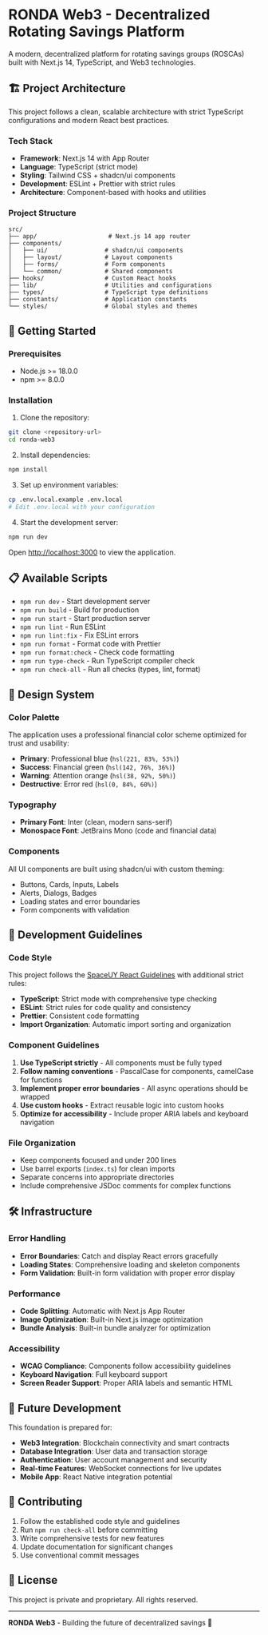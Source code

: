 # RONDA Web3 - Decentralized Rotating Savings Platform

A modern, decentralized platform for rotating savings groups (ROSCAs) built with Next.js 14, TypeScript, and Web3 technologies.

## 🏗️ Project Architecture

This project follows a clean, scalable architecture with strict TypeScript configurations and modern React best practices.

### Tech Stack

- **Framework**: Next.js 14 with App Router
- **Language**: TypeScript (strict mode)
- **Styling**: Tailwind CSS + shadcn/ui components
- **Development**: ESLint + Prettier with strict rules
- **Architecture**: Component-based with hooks and utilities

### Project Structure

```
src/
├── app/                    # Next.js 14 app router
├── components/
│   ├── ui/                # shadcn/ui components
│   ├── layout/            # Layout components
│   ├── forms/             # Form components
│   └── common/            # Shared components
├── hooks/                 # Custom React hooks
├── lib/                   # Utilities and configurations
├── types/                 # TypeScript type definitions
├── constants/             # Application constants
└── styles/                # Global styles and themes
```

## 🚀 Getting Started

### Prerequisites

- Node.js >= 18.0.0
- npm >= 8.0.0

### Installation

1. Clone the repository:
```bash
git clone <repository-url>
cd ronda-web3
```

2. Install dependencies:
```bash
npm install
```

3. Set up environment variables:
```bash
cp .env.local.example .env.local
# Edit .env.local with your configuration
```

4. Start the development server:
```bash
npm run dev
```

Open [http://localhost:3000](http://localhost:3000) to view the application.

## 📋 Available Scripts

- `npm run dev` - Start development server
- `npm run build` - Build for production
- `npm run start` - Start production server
- `npm run lint` - Run ESLint
- `npm run lint:fix` - Fix ESLint errors
- `npm run format` - Format code with Prettier
- `npm run format:check` - Check code formatting
- `npm run type-check` - Run TypeScript compiler check
- `npm run check-all` - Run all checks (types, lint, format)

## 🎨 Design System

### Color Palette

The application uses a professional financial color scheme optimized for trust and usability:

- **Primary**: Professional blue (`hsl(221, 83%, 53%)`)
- **Success**: Financial green (`hsl(142, 76%, 36%)`)
- **Warning**: Attention orange (`hsl(38, 92%, 50%)`)
- **Destructive**: Error red (`hsl(0, 84%, 60%)`)

### Typography

- **Primary Font**: Inter (clean, modern sans-serif)
- **Monospace Font**: JetBrains Mono (code and financial data)

### Components

All UI components are built using shadcn/ui with custom theming:

- Buttons, Cards, Inputs, Labels
- Alerts, Dialogs, Badges
- Loading states and error boundaries
- Form components with validation

## 🔧 Development Guidelines

### Code Style

This project follows the [SpaceUY React Guidelines](https://spaceuy.github.io/react-guidelines/) with additional strict rules:

- **TypeScript**: Strict mode with comprehensive type checking
- **ESLint**: Strict rules for code quality and consistency
- **Prettier**: Consistent code formatting
- **Import Organization**: Automatic import sorting and organization

### Component Guidelines

1. **Use TypeScript strictly** - All components must be fully typed
2. **Follow naming conventions** - PascalCase for components, camelCase for functions
3. **Implement proper error boundaries** - All async operations should be wrapped
4. **Use custom hooks** - Extract reusable logic into custom hooks
5. **Optimize for accessibility** - Include proper ARIA labels and keyboard navigation

### File Organization

- Keep components focused and under 200 lines
- Use barrel exports (`index.ts`) for clean imports
- Separate concerns into appropriate directories
- Include comprehensive JSDoc comments for complex functions

## 🛠️ Infrastructure

### Error Handling

- **Error Boundaries**: Catch and display React errors gracefully
- **Loading States**: Comprehensive loading and skeleton components
- **Form Validation**: Built-in form validation with proper error display

### Performance

- **Code Splitting**: Automatic with Next.js App Router
- **Image Optimization**: Built-in Next.js image optimization
- **Bundle Analysis**: Built-in bundle analyzer for optimization

### Accessibility

- **WCAG Compliance**: Components follow accessibility guidelines
- **Keyboard Navigation**: Full keyboard support
- **Screen Reader Support**: Proper ARIA labels and semantic HTML

## 🔮 Future Development

This foundation is prepared for:

- **Web3 Integration**: Blockchain connectivity and smart contracts
- **Database Integration**: User data and transaction storage
- **Authentication**: User account management and security
- **Real-time Features**: WebSocket connections for live updates
- **Mobile App**: React Native integration potential

## 📝 Contributing

1. Follow the established code style and guidelines
2. Run `npm run check-all` before committing
3. Write comprehensive tests for new features
4. Update documentation for significant changes
5. Use conventional commit messages

## 📄 License

This project is private and proprietary. All rights reserved.

---

**RONDA Web3** - Building the future of decentralized savings 🚀
